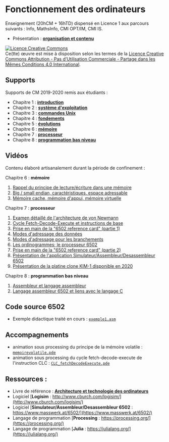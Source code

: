 # Fonctionnement des ordinateurs
Enseignement (20hCM + 16hTD) dispensé en Licence 1 aux parcours suivants : Info, MathsInfo, CMI OPT/IM, CMI IS.
- Présentation : [**organisation et contenu**](../master/supportsCM/FctOI-0-organisationContenu.pdf)

<a rel="license" href="http://creativecommons.org/licenses/by-nc-sa/4.0/"><img alt="Licence Creative Commons" style="border-width:0" src="https://i.creativecommons.org/l/by-nc-sa/4.0/88x31.png" /></a><br />Ce(tte) œuvre est mise à disposition selon les termes de la <a rel="license" href="http://creativecommons.org/licenses/by-nc-sa/4.0/">Licence Creative Commons Attribution - Pas d’Utilisation Commerciale - Partage dans les Mêmes Conditions 4.0 International</a>.

## Supports
Supports de CM 2019-2020 remis aux étudiants :

- Chapitre 1 : [**introduction**](../master/supportsCM/FctOI-1-Introduction.pdf)
- Chapitre 2 : [**système d'exploitation**](../master/supportsCM/FctOI-2-SysExp.pdf)
- Chapitre 3 : [**commandes Unix**](../master/supportsCM/FctOI-3-Unix.pdf)
- Chapitre 4 : [**fondements**](../master/supportsCM/FctOI-4-Fondements.pdf)
- Chapitre 5 : [**évolutions**](../master/supportsCM/FctOI-5-Evolutions.pdf)
- Chapitre 6 : [**mémoire**](../master/supportsCM/FctOI-6-Memoires.pdf)
- Chapitre 7 : [**processeur**](../master/supportsCM/FctOI-7-Processeur.pdf)
- Chapitre 8 : [**programmation bas niveau**](../master/supportsCM/FctOI-8-Programmation.pdf)

## Vidéos
Contenu élaboré artisanalement durant la période de confinement :

Chapitre 6 : **mémoire**
1. [Rappel du principe de lecture/écriture dans une mémoire](https://mediaserver.univ-nantes.fr/videos/l1-cm-x12i020-video-1/)
2. [Big / small endian, caractéristiques, espace adressable](https://mediaserver.univ-nantes.fr/videos/l1-cm-x12i020-video-2/)
3. [Mémoire cache, mémoire d'appui, mémoire virtuelle](https://mediaserver.univ-nantes.fr/videos/l1-cm-x12i020-video-3/)

Chapitre 7 : **processeur**
1. [Examen détaillé de l'architecture de von Newmann](https://mediaserver.univ-nantes.fr/videos/l1-cm-x12i020-video-4/)
2. [Cycle Fetch-Decode-Execute et instructions de base](https://mediaserver.univ-nantes.fr/videos/l1-cm-x12i020-video-5/)
3. [Prise en main de la "6502 reference card" (partie 1)](https://mediaserver.univ-nantes.fr/videos/l1-cm-x12i020-video-6/)
4. [Modes d'adressage des données](https://mediaserver.univ-nantes.fr/videos/l1-cm-x12i020-video-7/)
5. [Modes d'adressage pour les branchements](https://mediaserver.univ-nantes.fr/videos/l1-cm-x12i020-video-8/)
6. [Les ordinogrammes; le processeur 6502](https://mediaserver.univ-nantes.fr/videos/l1-cm-x12i020-video-9/)
7. [Prise en main de la "6502 reference card" (partie 2)](https://mediaserver.univ-nantes.fr/videos/l1-cm-x12i020-video-10/)
8. [Présentation de l'application Simulateur/Assembleur/Desassembleur 6502](https://mediaserver.univ-nantes.fr/videos/l1-cm-x12i020-video-11/)
9. [Présentation de la platine clone KIM-1 disponible en 2020](https://mediaserver.univ-nantes.fr/videos/l1-cm-x12i020-video-12/)

Chapitre 8 : **programmation bas niveau**
1. [Assembleur et langage assembleur](https://mediaserver.univ-nantes.fr/videos/l1-cm-x12i020-video-13/)
2. [Langage assembleur 6502 et liens avec le langage C](https://mediaserver.univ-nantes.fr/videos/l1-cm-x12i020-video-14/)

## Code source 6502
-  Exemple didactique traité en cours : [`exemple1.asm`](https://github.com/xgandibleux/FctOrdinateurs/blob/master/codeSource/exemple1.asm)

## Accompagnements
- animation sous processing du principe de la mémoire volatile : [`memoirevolatile.pde`](https://github.com/xgandibleux/FctOrdinateurs/tree/master/accompagnements)
- animation sous processing du cycle fetch-decode-execute de l'instruction CLC : [`CLC_fetchDecodeExecute.pde`](https://github.com/xgandibleux/FctOrdinateurs/tree/master/accompagnements)

## Ressources : 
- Livre de référence : [**Architecture et technologie des ordinateurs**](https://nantilus.univ-nantes.fr/vufind/Record/PPN233018999)
- Logiciel [**Logisim** : http://www.cburch.com/logisim/](http://www.cburch.com/logisim/)
- Logiciel [**Simulateur/Assembleur/Desassembleur 6502** : https://www.masswerk.at/6502/](https://www.masswerk.at/6502/)
- Langage de programmation [**Processing** : https://processing.org/](https://processing.org/)
- Langage de programmation [**Julia** : https://julialang.org/](https://julialang.org/)

